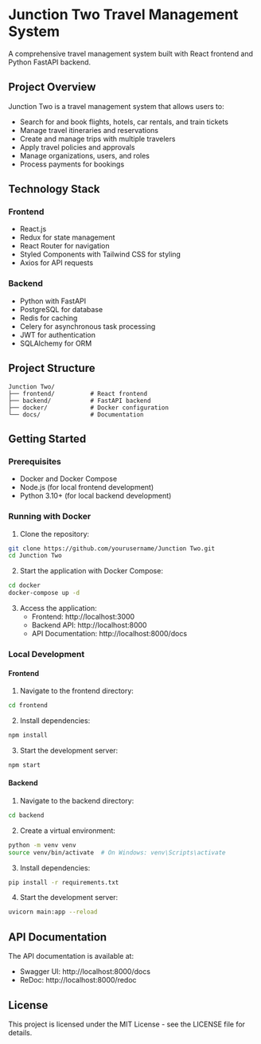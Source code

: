 # Junction Two Travel Management System

A comprehensive travel management system built with React frontend and Python FastAPI backend.

## Project Overview

Junction Two is a travel management system that allows users to:

- Search for and book flights, hotels, car rentals, and train tickets
- Manage travel itineraries and reservations
- Create and manage trips with multiple travelers
- Apply travel policies and approvals
- Manage organizations, users, and roles
- Process payments for bookings

## Technology Stack

### Frontend

- React.js
- Redux for state management
- React Router for navigation
- Styled Components with Tailwind CSS for styling
- Axios for API requests

### Backend

- Python with FastAPI
- PostgreSQL for database
- Redis for caching
- Celery for asynchronous task processing
- JWT for authentication
- SQLAlchemy for ORM

## Project Structure

```
Junction Two/
├── frontend/          # React frontend
├── backend/           # FastAPI backend
├── docker/            # Docker configuration
└── docs/              # Documentation
```

## Getting Started

### Prerequisites

- Docker and Docker Compose
- Node.js (for local frontend development)
- Python 3.10+ (for local backend development)

### Running with Docker

1. Clone the repository:

```bash
git clone https://github.com/yourusername/Junction Two.git
cd Junction Two
```

2. Start the application with Docker Compose:

```bash
cd docker
docker-compose up -d
```

3. Access the application:
   - Frontend: http://localhost:3000
   - Backend API: http://localhost:8000
   - API Documentation: http://localhost:8000/docs

### Local Development

#### Frontend

1. Navigate to the frontend directory:

```bash
cd frontend
```

2. Install dependencies:

```bash
npm install
```

3. Start the development server:

```bash
npm start
```

#### Backend

1. Navigate to the backend directory:

```bash
cd backend
```

2. Create a virtual environment:

```bash
python -m venv venv
source venv/bin/activate  # On Windows: venv\Scripts\activate
```

3. Install dependencies:

```bash
pip install -r requirements.txt
```

4. Start the development server:

```bash
uvicorn main:app --reload
```

## API Documentation

The API documentation is available at:

- Swagger UI: http://localhost:8000/docs
- ReDoc: http://localhost:8000/redoc

## License

This project is licensed under the MIT License - see the LICENSE file for details.

